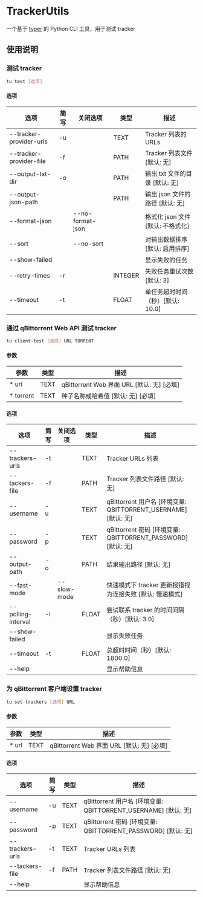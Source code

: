 # TrackerUtils

一个基于 [typer](https://github.com/fastapi/typer) 的 Python CLI 工具，用于测试 tracker

## 使用说明

### 测试 tracker
```bash
tu test [选项]
```

#### 选项
| 选项                    | 简写 | 关闭选项         | 类型    | 描述                              |
| ----------------------- | ---- | ---------------- | ------- | --------------------------------- |
| --tracker-provider-urls | -u   |                  | TEXT    | Tracker 列表的 URLs               |
| --tracker-provider-file | -f   |                  | PATH    | Tracker 列表文件 [默认: 无]       |
| --output-txt-dir        | -o   |                  | PATH    | 输出 txt 文件的目录 [默认: 无]    |
| --output-json-path      |      |                  | PATH    | 输出 json 文件的路径 [默认: 无]   |
| --format-json           |      | --no-format-json |         | 格式化 json 文件 [默认: 不格式化] |
| --sort                  |      | --no-sort        |         | 对输出数据排序 [默认: 启用排序]   |
| --show-failed           |      |                  |         | 显示失败的任务                    |
| --retry-times           | -r   |                  | INTEGER | 失败任务重试次数 [默认: 3]        |
| --timeout               | -t   |                  | FLOAT   | 单任务超时时间（秒）[默认: 10.0]  |

### 通过 qBittorrent Web API 测试 tracker
```bash
tu client-test [选项] URL TORRENT
```

#### 参数
| 参数      | 类型 | 描述                                       |
| --------- | ---- | ------------------------------------------ |
| * url     | TEXT | qBittorrent Web 界面 URL [默认: 无] [必填] |
| * torrent | TEXT | 种子名称或哈希值 [默认: 无] [必填]         |

#### 选项
| 选项               | 简写 | 关闭选项    | 类型  | 描述                                                           |
| ------------------ | ---- | ----------- | ----- | -------------------------------------------------------------- |
| --trackers-urls    | -t   |             | TEXT  | Tracker URLs 列表                                              |
| --tackers-file     | -f   |             | PATH  | Tracker 列表文件路径 [默认: 无]                                |
| --username         | -u   |             | TEXT  | qBittorrent 用户名 [环境变量: QBITTORRENT_USERNAME] [默认: 无] |
| --password         | -p   |             | TEXT  | qBittorrent 密码 [环境变量: QBITTORRENT_PASSWORD] [默认: 无]   |
| --output-path      | -o   |             | PATH  | 结果输出路径 [默认: 无]                                        |
| --fast-mode        |      | --slow-mode |       | 快速模式下 tracker 更新报错视为连接失败 [默认: 慢速模式]       |
| --polling-interval | -i   |             | FLOAT | 尝试联系 tracker 的时间间隔（秒）[默认: 3.0]                   |
| --show-failed      |      |             |       | 显示失败任务                                                   |
| --timeout          | -t   |             | FLOAT | 总超时时间（秒）[默认: 1800.0]                                 |
| --help             |      |             |       | 显示帮助信息                                                   |

### 为 qBittorrent 客户端设置 tracker
```bash
tu set-trackers [选项] URL
```

#### 参数
| 参数  | 类型 | 描述                                       |
| ----- | ---- | ------------------------------------------ |
| * url | TEXT | qBittorrent Web 界面 URL [默认: 无] [必填] |

#### 选项
| 选项            | 简写 | 类型 | 描述                                                           |
| --------------- | ---- | ---- | -------------------------------------------------------------- |
| --username      | -u   | TEXT | qBittorrent 用户名 [环境变量: QBITTORRENT_USERNAME] [默认: 无] |
| --password      | -p   | TEXT | qBittorrent 密码 [环境变量: QBITTORRENT_PASSWORD] [默认: 无]   |
| --trackers-urls | -t   | TEXT | Tracker URLs 列表                                              |
| --tackers-file  | -f   | PATH | Tracker 列表文件路径 [默认: 无]                                |
| --help          |      |      | 显示帮助信息                                                   |
